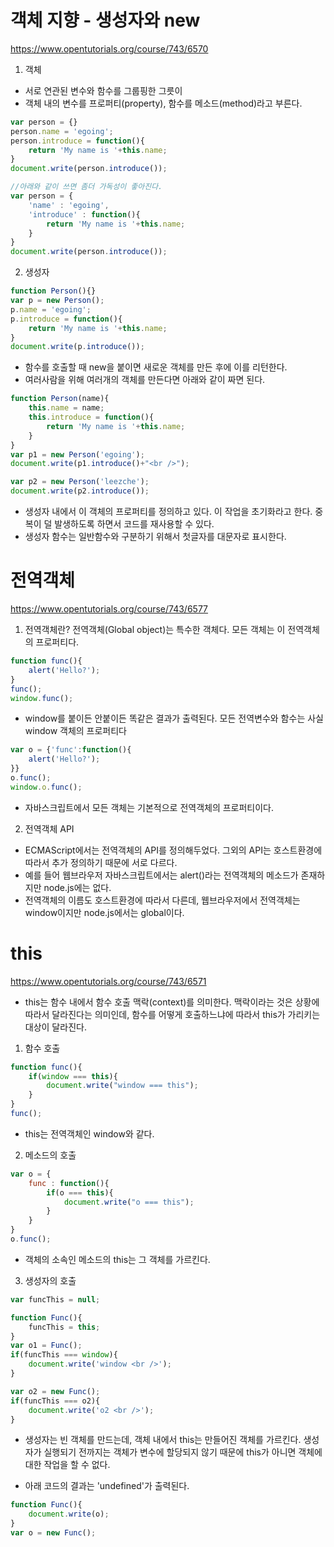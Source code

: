 # 객체 지향 - 생성자와 new
https://www.opentutorials.org/course/743/6570

1. 객체
- 서로 연관된 변수와 함수를 그룹핑한 그릇이
- 객체 내의 변수를 프로퍼티(property), 함수를 메소드(method)라고 부른다.

```javascript
var person = {}
person.name = 'egoing';
person.introduce = function(){
    return 'My name is '+this.name;
}
document.write(person.introduce());

//아래와 같이 쓰면 좀더 가독성이 좋아진다.
var person = {
    'name' : 'egoing',
    'introduce' : function(){
        return 'My name is '+this.name;
    }
}
document.write(person.introduce());
```

2. 생성자
```javascript
function Person(){}
var p = new Person();
p.name = 'egoing';
p.introduce = function(){
    return 'My name is '+this.name;
}
document.write(p.introduce());
```
- 함수를 호출할 때 new을 붙이면 새로운 객체를 만든 후에 이를 리턴한다.
- 여러사람을 위해 여러개의 객체를 만든다면 아래와 같이 짜면 된다.
```javascript
function Person(name){
    this.name = name;
    this.introduce = function(){
        return 'My name is '+this.name;
    }   
}
var p1 = new Person('egoing');
document.write(p1.introduce()+"<br />");

var p2 = new Person('leezche');
document.write(p2.introduce());
```
- 생성자 내에서 이 객체의 프로퍼티를 정의하고 있다. 이 작업을 초기화라고 한다. 중복이 덜 발생하도록 하면서 코드를 재사용할 수 있다.
- 생성자 함수는 일반함수와 구분하기 위해서 첫글자를 대문자로 표시한다.


# 전역객체
https://www.opentutorials.org/course/743/6577

1. 전역객체란?
전역객체(Global object)는 특수한 객체다. 모든 객체는 이 전역객체의 프로퍼티다.
```javascript
function func(){
    alert('Hello?');    
}
func();
window.func();
```
- window를 붙이든 안붙이든 똑같은 결과가 출력된다. 모든 전역변수와 함수는 사실 window 객체의 프로퍼티다

```javascript
var o = {'func':function(){
    alert('Hello?');
}}
o.func();
window.o.func();
```
- 자바스크립트에서 모든 객체는 기본적으로 전역객체의 프로퍼티이다.

2. 전역객체 API
- ECMAScript에서는 전역객체의 API를 정의해두었다. 그외의 API는 호스트환경에 따라서 추가 정의하기 때문에 서로 다르다.
- 예를 들어 웹브라우저 자바스크립트에서는 alert()라는 전역객체의 메소드가 존재하지만 node.js에는 없다.
- 전역객체의 이름도 호스트환경에 따라서 다른데, 웹브라우저에서 전역객체는 window이지만 node.js에서는 global이다.


# this
https://www.opentutorials.org/course/743/6571

- this는 함수 내에서 함수 호출 맥락(context)를 의미한다. 맥락이라는 것은 상황에 따라서 달라진다는 의미인데, 함수를 어떻게 호출하느냐에 따라서 this가 가리키는 대상이 달라진다.

1. 함수 호출
```javascript
function func(){
    if(window === this){
        document.write("window === this");
    }
}
func();
```
- this는 전역객체인 window와 같다.

2. 메소드의 호출
```javascript
var o = {
    func : function(){
        if(o === this){
            document.write("o === this");
        }
    }
}
o.func();   
```
- 객체의 소속인 메소드의 this는 그 객체를 가르킨다.

3. 생성자의 호출
```javascript
var funcThis = null;

function Func(){
    funcThis = this;
}
var o1 = Func();
if(funcThis === window){
    document.write('window <br />');
}

var o2 = new Func();
if(funcThis === o2){
    document.write('o2 <br />');
}
```
- 생성자는 빈 객체를 만드는데, 객체 내에서 this는 만들어진 객체를 가르킨다. 생성자가 실행되기 전까지는 객체가 변수에 할당되지 않기 때문에 this가 아니면 객체에 대한 작업을 할 수 없다.

- 아래 코드의 결과는 'undefined'가 출력된다.
```javascript
function Func(){
    document.write(o);
}
var o = new Func();
```
